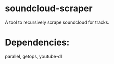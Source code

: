 # soundcloud-scraper
A tool to recursively scrape soundcloud for tracks.

# Dependencies:
parallel, getops, youtube-dl
